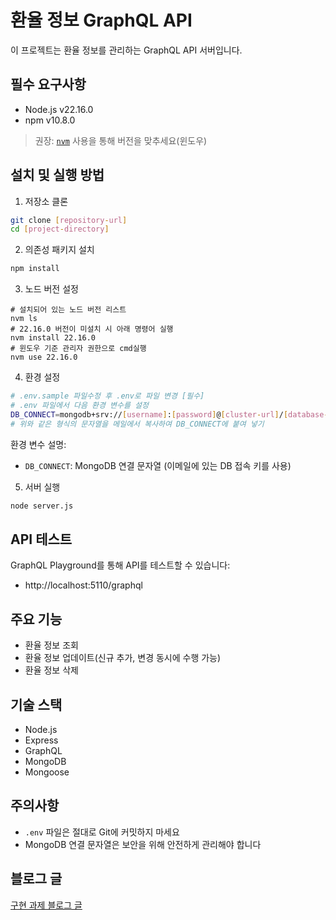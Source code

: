 # 환율 정보 GraphQL API

이 프로젝트는 환율 정보를 관리하는 GraphQL API 서버입니다.

## 필수 요구사항

- Node.js v22.16.0
- npm v10.8.0
> 권장: [`nvm`](https://github.com/coreybutler/nvm-windows/releases) 사용을 통해 버전을 맞추세요(윈도우)
## 설치 및 실행 방법

1. 저장소 클론

```bash
git clone [repository-url]
cd [project-directory]
```

2. 의존성 패키지 설치

```bash
npm install
```
3. 노드 버전 설정
```
# 설치되어 있는 노드 버전 리스트
nvm ls
# 22.16.0 버전이 미설치 시 아래 명령어 실행
nvm install 22.16.0 
# 윈도우 기준 관리자 권한으로 cmd실행
nvm use 22.16.0 

```

4. 환경 설정

```bash
# .env.sample 파일수정 후 .env로 파일 변경 [필수]
# .env 파일에서 다음 환경 변수를 설정
DB_CONNECT=mongodb+srv://[username]:[password]@[cluster-url]/[database-name]
# 위와 같은 형식의 문자열을 메일에서 복사하여 DB_CONNECT에 붙여 넣기
```

환경 변수 설명:

- `DB_CONNECT`: MongoDB 연결 문자열 (이메일에 있는 DB 접속 키를 사용)

5. 서버 실행

```bash
node server.js
```

## API 테스트

GraphQL Playground를 통해 API를 테스트할 수 있습니다:

- http://localhost:5110/graphql

## 주요 기능

- 환율 정보 조회
- 환율 정보 업데이트(신규 추가, 변경 동시에 수행 가능)
- 환율 정보 삭제

## 기술 스택

- Node.js
- Express
- GraphQL
- MongoDB
- Mongoose

## 주의사항

- `.env` 파일은 절대로 Git에 커밋하지 마세요
- MongoDB 연결 문자열은 보안을 위해 안전하게 관리해야 합니다
## 블로그 글
[구현 과제 블로그 글](https://blog.naver.com/fkskdldh/223883457797)<br>